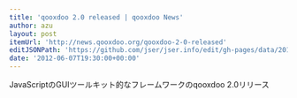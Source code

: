 ```yaml
---
title: 'qooxdoo 2.0 released | qooxdoo News'
author: azu
layout: post
itemUrl: 'http://news.qooxdoo.org/qooxdoo-2-0-released'
editJSONPath: 'https://github.com/jser/jser.info/edit/gh-pages/data/2012/06/index.json'
date: '2012-06-07T19:30:00+00:00'
---
```

JavaScriptのGUIツールキット的なフレームワークのqooxdoo 2.0リリース
